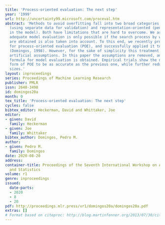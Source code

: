 ```yaml
---
title: 'Process-oriented evaluation: The next step'
year: '1999'
url: http://uncertainty99.microsoft.com/proceval.htm
abstract: 'Methods to avoid overfitting fall into two broad categories: data-oriented
  (using separate data for validation) and representation-oriented (penalizing complexity
  in the model). Both have limitations that are hard to overcome. We argue that fully
  adequate model evaluation is only possible if the search process by which models
  are obtained is also taken into account. To this end, we recently proposed a method
  for process-oriented evaluation (POE), and successfully applied it to rule induction
  (Domingos, 1998). However, for the sake of simplicity this treatment made two rather
  artificial assumptions. In this paper the assumptions are removed, and a simple
  formula for model evaluation is obtained. Empirical trials show the new, better-founded
  form of POE to be as accurate as the previous one, while further reducing theory
  sizes.'
layout: inproceedings
series: Proceedings of Machine Learning Research
publisher: PMLR
issn: 2640-3498
id: domingos20a
month: 0
tex_title: 'Process-oriented evaluation: The next step'
cycles: false
bibtex_editor: Heckerman, David and Whittaker, Joe
editor:
- given: David
  family: Heckerman
- given: Joe
  family: Whittaker
bibtex_author: Domingos, Pedro M.
author:
- given: Pedro M.
  family: Domingos
date: 2020-08-20
address: 
container-title: Proceedings of the Seventh International Workshop on Artificial Intelligence
  and Statistics
volume: r1
genre: inproceedings
issued:
  date-parts:
  - 2020
  - 8
  - 20
pdf: http://proceedings.mlr.press/vr1/domingos20a/domingos20a.pdf
extras: []
# Format based on citeproc: http://blog.martinfenner.org/2013/07/30/citeproc-yaml-for-bibliographies/
---
```

